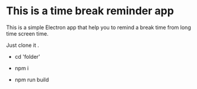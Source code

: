# This is a time break reminder app

This is a simple Electron app that help you to remind a break time from long time screen time.

Just clone it .

- cd 'folder'

* npm i

* npm run build
